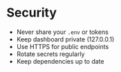 # Security

- Never share your `.env` or tokens
- Keep dashboard private (127.0.0.1)
- Use HTTPS for public endpoints
- Rotate secrets regularly
- Keep dependencies up to date